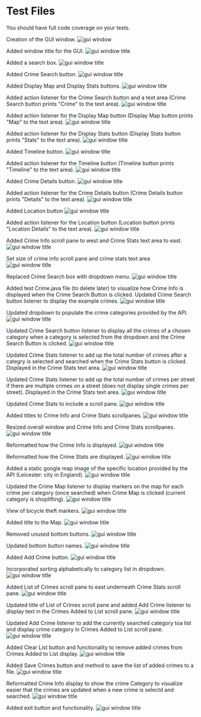 # Test Files

You should have full code coverage on your tests. 


Creation of the GUI window.
![gui window](imgs/1_create_window.png)

Added window title for the GUI.
![gui window title](imgs/2_add_title.png)

Added a search box.
![gui window title](imgs/3_add_search_box.png)

Added Crime Search button.
![gui window title](imgs/4_add_search_button.png)

Added Display Map and Display Stats buttons.
![gui window title](imgs/5_add_stats_button.png)

Added action listener for the Crime Search button and a text area (Crime Search button prints "Crime" to the text area).
![gui window title](imgs/6.add_crime_ax_lis.png)

Added action listener for the Display Map button (Display Map button prints "Map" to the text area).
![gui window title](imgs/7.add_map_ax_lis.png)

Added action listener for the Display Stats button (Display Stats button prints "Stats" to the text area).
![gui window title](imgs/8.add_stats_ax_lis.png)

Added Timeline button.
![gui window title](imgs/9_add_timeline_button.png)

Added action listener for the Timeline button (Timeline button prints "Timeline" to the text area).
![gui window title](imgs/10.add_timeline_ax_lis.png)

Added Crime Details button.
![gui window title](imgs/11_add_details_button.png)

Added action listener for the Crime Details button (Crime Details button prints "Details" to the text area).
![gui window title](imgs/12.add_details_ax_lis.png)

Added Location button
![gui window title](imgs/13_add_location_button.png)

Added action listener for the Location button (Location button prints "Location Details" to the text area).
![gui window title](imgs/14.add_location_ax_lis.png)

Added Crime Info scroll pane to west and Crime Stats text area to east.
![gui window title](imgs/15.png)

Set size of crime info scroll pane and crime stats text area
![gui window title](imgs/16.png)

Replaced Crime Search box with dropdown menu.
![gui window title](imgs/17.png)

Added test Crime.java file (to delete later) to visualize how Crime Info is displayed when the Crime Search Button is clicked. Updated Crime Search button listener to display the example crimes.
![gui window title](imgs/18.png)

Updated dropdown to populate the crime categories provided by the API.
![gui window title](imgs/19.png)

Updated Crime Search button listener to display all the crimes of a chosen category when a category is selected from the dropdown and the Crime Search Button is clicked.
![gui window title](imgs/20_update_search_cat_data.png)

Updated Crime Stats listener to add up the total number of crimes after a categry is selected and searched when the Crime Stats button is clicked. Displayed in the Crime Stats text area.
![gui window title](imgs/21_add_stats_method.png)

Updated Crime Stats listener to add up the total number of crimes per street if there are multiple crimes on a street (does not display single crimes per street). Displayed in the Crime Stats text area. 
![gui window title](imgs/22_stats_streets.png)

Updated Crime Stats to include a scroll pane.
![gui window title](imgs/23_stats_scrollpane.png)

Added titles to Crime Info and Crime Stats scrollpanes.
![gui window title](imgs/24_titled_border.png)

Resized overall window and Crime Info and Crime Stats scrollpanes.
![gui window title](imgs/25.png)

Reformatted how the Crime Info is displayed.
![gui window title](imgs/26.png)

Reformatted how the Crime Stats are displayed.
![gui window title](imgs/27.png)

Added a static google map image of the specific location provided by the API (Leicester: city in England).
![gui window title](imgs/28_add_map.png)

Updated the Crime Map listener to display markers on the map for each crime per category (once searched) when Crime Map is clicked (current category is shoplifting).
![gui window title](imgs/29_add_markers.png)

View of bicycle theft markers.
![gui window title](imgs/30_add_markers.png)

Added title to the Map.
![gui window title](imgs/31_add_map_title.png)

Removed unused bottom buttons.
![gui window title](imgs/32_remove_buttons.png)

Updated bottom button names.
![gui window title](imgs/33_button_names.png)

Added Add Crime button.
![gui window title](imgs/34_add_crime_button.png)

Incorporated sorting alphabetically to category list in dropdown.
![gui window title](imgs/35_sort_categories.png)

Added List of Crimes scroll pane to east underneath Crime Stats scroll pane.
![gui window title](imgs/36_add_list_pane.png)

Updated title of List of Crimes scroll pane and added Add Crime listener to display text in the Crimes Added to List scroll pane.
![gui window title](imgs/37_add_crime_text.png)

Updated Add Crime listener to add the currently searched category toa list and display crime category in Crimes Added to List scroll pane.
![gui window title](imgs/38_category_list.png)

Added Clear List button and functionality to remove added crimes from Crimes Added to List display.
![gui window title](imgs/39_clear_list.png)

Added Save Crimes button and method to save the list of added crimes to a file.
![gui window title](imgs/40_save_button.png)

Reformatted Crime Info display to show the crime Category to visualize easier that the crimes are updated when a new crime is selectd and searched.
![gui window title](imgs/41_add_cat_info.png)

Added exit button and functionality.
![gui window title](imgs/42_add_exit_button.png)
